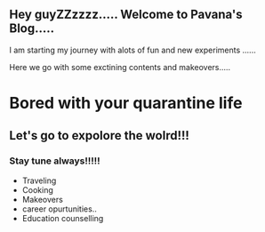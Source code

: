 
<script src="https://cdn.onesignal.com/sdks/OneSignalSDK.js" async=""></script>
<script>
  window.OneSignal = window.OneSignal || [];
  OneSignal.push(function() {
    OneSignal.init({
      appId: "4a89ec85-4ec7-4565-a064-442c047d9e55",
    });
  });
</script>



## Hey guyZZzzzz..... Welcome to Pavana's Blog.....

I am  starting my journey with alots of fun and new experiments ......

Here we go with some exctining  contents and makeovers.....


# Bored with your quarantine life
## Let's go to expolore the wolrd!!!
### Stay tune always!!!!!

- Traveling
- Cooking
- Makeovers
- career opurtunities..
- Education counselling

